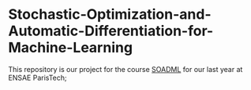 # Stochastic-Optimization-and-Automatic-Differentiation-for-Machine-Learning

This repository is our project for the course [SOADML](http://marcocuturi.net/soadml.html) for our last year at ENSAE ParisTech;
